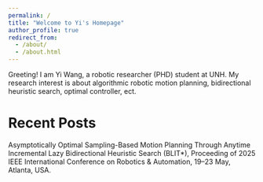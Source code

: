 ```yaml
---
permalink: /
title: "Welcome to Yi's Homepage"
author_profile: true
redirect_from: 
  - /about/
  - /about.html
---
```


Greeting! I am Yi Wang, a robotic researcher (PHD) student at UNH. My research interest is about algorithmic robotic motion planning, bidirectional heuristic search, optimal controller, ect.

Recent Posts
======
Asymptotically Optimal Sampling-Based Motion Planning Through Anytime Incremental Lazy Bidirectional Heuristic Search (BLIT*), Proceeding of 2025 IEEE International Conference on Robotics & Automation, 19–23 May, Atlanta, USA.
